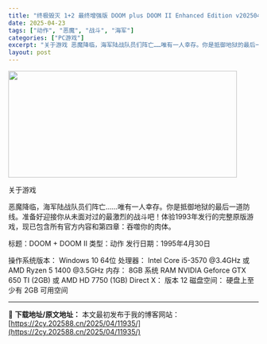 ```yaml
---
title: "终极毁灭 1+2 最终增强版 DOOM plus DOOM II Enhanced Edition v20250417"
date: 2025-04-23
tags: ["动作", "恶魔", "战斗", "海军"]
categories: ["PC游戏"]
excerpt: "关于游戏 恶魔降临，海军陆战队员们阵亡……唯有一人幸存。你是抵御地狱的最后一道防线。准备好迎接你从未面对过的最激烈的战斗吧！体验1993年发行的完整原版游戏，现已包含所有官方内容和第四章：吞噬你的肉体。 标题：DOOM + DOOM II 类型：动作 发行日期：1995年4月30日 操作系统版本： &hellip;"
layout: post
---
```


<img class="aligncenter size-full wp-image-11917" src="https://2cy.202588.cn/wp-content/uploads/2025/04/2025042310552616.webp" alt="" width="460" height="215" />

关于游戏

恶魔降临，海军陆战队员们阵亡……唯有一人幸存。你是抵御地狱的最后一道防线。准备好迎接你从未面对过的最激烈的战斗吧！体验1993年发行的完整原版游戏，现已包含所有官方内容和第四章：吞噬你的肉体。

标题：DOOM + DOOM II
类型：动作
发行日期：1995年4月30日

操作系统版本： Windows 10 64位
处理器： Intel Core i5-3570 @3.4GHz 或 AMD Ryzen 5 1400 @3.5GHz
内存： 8GB 系统 RAM
NVIDIA Geforce GTX 650 TI (2GB) 或 AMD HD 7750 (1GB)
Direct X： 版本 12
磁盘空间： 硬盘上至少有 2GB 可用空间

---
📖 **下载地址/原文地址：** 本文最初发布于我的博客网站：[https://2cy.202588.cn/2025/04/11935/](https://2cy.202588.cn/2025/04/11935/)

